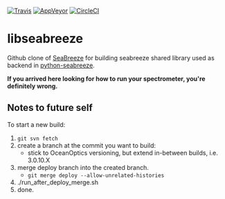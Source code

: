 
[![Travis](https://img.shields.io/travis/ap--/libseabreeze.svg?label=osx)](https://travis-ci.org/ap--/libseabreeze)
[![AppVeyor](https://img.shields.io/appveyor/ci/ap--/libseabreeze.svg?label=windows)](https://ci.appveyor.com/project/ap--/libseabreeze)
[![CircleCI](https://img.shields.io/circleci/project/github/ap--/libseabreeze.svg?label=linux)](https://circleci.com/gh/ap--/libseabreeze)


# libseabreeze

Github clone of [SeaBreeze](https://sourceforge.net/p/seabreeze) for building seabreeze shared library used as backend in [python-seabreeze](https://github.com/ap--/python-seabreeze).

**If you arrived here looking for how to run your spectrometer, you're definitely wrong.**

## Notes to future self ##

To start a new build:
 1. `git svn fetch`
 2. create a branch at the commit you want to build:
     - stick to OceanOptics versioning, but extend in-between builds, i.e. 3.0.10.X
 3. merge deploy branch into the created branch.
     - `git merge deploy --allow-unrelated-histories`
 4. ./run_after_deploy_merge.sh
 5. done.

